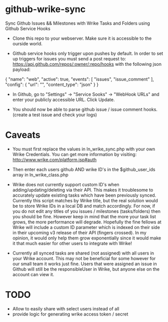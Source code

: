 github-wrike-sync
=================

Sync Github Issues && Milestones with Wrike Tasks and Folders using Github Service Hooks


- Clone this repo to your webserver.  Make sure it is accessible to the ourside world.

- Github service hooks only trigger upon pushes by default.  In order to set up triggers for issues you must send a post request to: https://api.github.com/repos/:owner/:repo/hooks with the following json payload:

{
  "name": "web",
  "active": true,
  "events": [
    "issues",
    "issue_comment"
  ],
  "config": {
    "url": "<Replace This With Your URL>",
    "content_type": "json"
  }
}

- In Github, go to "Settings" -> "Service Sooks" -> "WebHook URLs" and enter your publicly accessible URL.  Click Update.

- You should now be able to parse github issue / issue comment hooks. (create a test issue and check your logs)



Caveats
=======

- You must first replace the values in ln_wrike_sync.php with your own Wrike Credentials.  You can get more information by visiting: http://www.wrike.com/platform.jsp#auth

- Then enter each users github AND wrike ID's in the $github_user_ids array in ln_wrike_class.php

- Wrike does not currently support custom ID's when adding/updating/deleting via their API.  This makes it troublesome to accurately update existing tasks which have been previously synced.  Currently this script matches by Wrike title, but the real solution would be to store Wrike IDs in a local DB and match accordingly.  For now, if you do not edit any titles of you issues / milestones (tasks/folders) then you should be fine.  However keep in mind that the more your task list grows, the more performance will degrade.  Hopefully the fine fellows at Wrike will include a custom ID parameter which is indexed on their side in their upcoming v3 release of their API (fingers crossed).  In my opinion, it would only help them grow exponentially since it would make it that much easier for other users to integrate with Wrike!

- Currently all synced tasks are shared (not assigned) with all users in your Wrike account.  This may not be beneficial for some however for our small team it works just fine.  Users that were assigned an issue in Github will still be the responsibleUser in Wrike, but anyone else on the account can view it.



TODO
====

- Allow to easily share with select users instead of all
- provide logic for generating wrike access token / secret

